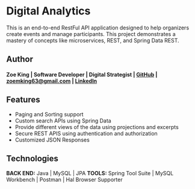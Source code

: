 # Digital Analytics
This is an end-to-end RestFul API application designed to help organizers create events and manage participants. This project demonstrates a mastery of concepts like microservices, REST, and Spring Data REST. 

## Author
#### Zoe King | Software Developer | Digital Strategist | [GitHub](https://github.com/zking63) | <zoemking63@gmail.com> | [LinkedIn](https://www.linkedin.com/in/zoe-king-9a730b12b/)

## Features
* Paging and Sorting support 
* Custom search APIs using Spring Data  
* Provide different views of the data using projections and excerpts
* Secure REST APIS using authentication and authorization  
* Customized JSON Responses 

## Technologies
**BACK END:** Java | MySQL | JPA 
**TOOLS:** Spring Tool Suite | MySQL Workbench | Postman | Hal Browser Supporter
